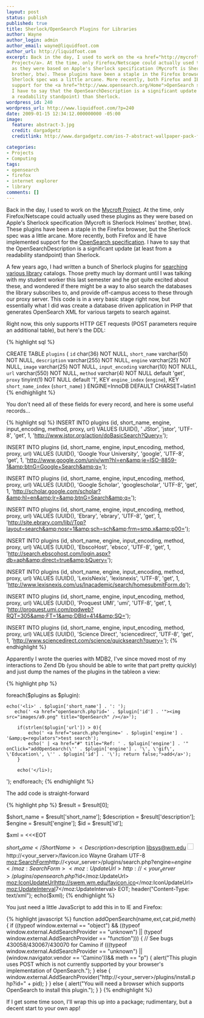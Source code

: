 ```yaml
---
layout: post
status: publish
published: true
title: Sherlock/OpenSearch Plugins for Libraries
author: Wayne
author_login: admin
author_email: wayne@liquidfoot.com
author_url: http://liquidfoot.com
excerpt: Back in the day, I used to work on the <a href="http://mycroft.mozdev.org/">Mycroft
  Project</a>. At the time, only Firefox/Netscape could actually used these plugins
  as they were based on Apple's Sherlock specification (Mycroft is Sherlock Holmes'
  brother, btw). These plugins have been a staple in the Firefox browser, but the
  Sherlock spec was a little arcane. More recently, both Firefox and IE have implemented
  support for the <a href="http://www.opensearch.org/Home">OpenSearch specification</a>.
  I have to say that the OpenSearchDescription is a significant update (at least from
  a readability standpoint) than Sherlock.
wordpress_id: 240
wordpress_url: http://www.liquidfoot.com/?p=240
date: 2009-01-15 12:34:12.000000000 -05:00
image:
  feature: abstract-3.jpg
  credit: dargadgetz
  creditlink: http://www.dargadgetz.com/ios-7-abstract-wallpaper-pack-for-iphone-5-and-ipod-touch-retina/

categories:
- Projects
- Computing
tags:
- opensearch
- firefox
- internet explorer
- library
comments: []
---
```

<p>Back in the day, I used to work on the <a href="http://mycroft.mozdev.org/">Mycroft Project</a>. At the time, only Firefox/Netscape could actually used these plugins as they were based on Apple's Sherlock specification (Mycroft is Sherlock Holmes' brother, btw). These plugins have been a staple in the Firefox browser, but the Sherlock spec was a little arcane. More recently, both Firefox and IE have implemented support for the <a href="http://www.opensearch.org/Home">OpenSearch specification</a>. I have to say that the OpenSearchDescription is a significant update (at least from a readability standpoint) than Sherlock.</p>

<p>A few years ago, I had written a bunch of Sherlock plugins for <a href="http://swem.wm.edu/resources/tools/">searching various library</a> catalogs. Those pretty much lay dormant until I was talking with my student worker this last semester and he got quite excited about these, and wondered if there might be a way to also search the databases the library subscribes to, and provide off-campus access to these through our proxy server. This code is in a very basic stage right now, but essentially what I did was create a database driven application in PHP that generates OpenSearch XML for various targets to search against.</p>

<p>Right now, this only supports HTTP GET requests (POST parameters require an additional table), but here's the DDL:</p>

{% highlight sql %}

CREATE TABLE `plugins` (
  `id` char(36) NOT NULL,
  `short_name` varchar(50) NOT NULL,
  `description` varchar(255) NOT NULL,
  `engine` varchar(25) NOT NULL,
  `image` varchar(25) NOT NULL,
  `input_encoding` varchar(10) NOT NULL,
  `url` varchar(550) NOT NULL,
  `method` varchar(4) NOT NULL default 'get',
  `proxy` tinyint(1) NOT NULL default '1',
  KEY `engine_index` (`engine`),
  KEY `short_name_index` (`short_name`)
) ENGINE=InnoDB DEFAULT CHARSET=latin1
{% endhighlight %}

<p>You don't need all of these fields for every record, and here is some useful records...</p>

{% highlight sql %}
INSERT INTO plugins (id, short_name, engine, input_encoding, method, proxy, url)
VALUES (UUID(), ' JStor', 'jstor', 'UTF-8', 'get', 1, 'http://www.jstor.org/action/doBasicSearch?Query=');

INSERT INTO plugins (id, short_name, engine, input_encoding, method, proxy, url)
VALUES (UUID(), 'Google Your University', 'google', 'UTF-8', 'get', 1, 'http://www.google.com/univ/wm?hl=en&amp;ie=ISO-8859-1&amp;btnG=Google+Search&amp;q=');

INSERT INTO plugins (id, short_name, engine, input_encoding, method, proxy, url)
VALUES (UUID(), 'Google Scholar', 'googlescholar', 'UTF-8', 'get', 1, 'http://scholar.google.com/scholar?&amp;hl=en&amp;lr=&amp;btnG=Search&amp;q=');

INSERT INTO plugins (id, short_name, engine, input_encoding, method, proxy, url)
VALUES (UUID(), 'Ebrary', 'ebrary', 'UTF-8', 'get', 1, 'http://site.ebrary.com/lib//Top?layout=search&amp;nosr=1&amp;sch=sch&amp;frm=smp.x&amp;p00=');

INSERT INTO plugins (id, short_name, engine, input_encoding, method, proxy, url)
VALUES (UUID(), 'EbscoHost', 'ebsco', 'UTF-8', 'get', 1, 'http://search.ebscohost.com/login.aspx?db=aph&amp;direct=true&amp;bQuery=');

INSERT INTO plugins (id, short_name, engine, input_encoding, method, proxy, url)
VALUES (UUID(), 'LexisNexis', 'lexisnexis', 'UTF-8', 'get', 1, 'http://www.lexisnexis.com/us/lnacademic/search/homesubmitForm.do');

INSERT INTO plugins (id, short_name, engine, input_encoding, method, proxy, url)
VALUES (UUID(), 'Proquest UMI', 'umi', 'UTF-8', 'get', 1, 'http://proquest.umi.com/pqdweb?RQT=305&amp;FT=1&amp;DBId=414&amp;SQ=');

INSERT INTO plugins (id, short_name, engine, input_encoding, method, proxy, url)
VALUES (UUID(), 'Science Direct', 'sciencedirect', 'UTF-8', 'get', 1, 'http://www.sciencedirect.com/science/quicksearch?query=');
{% endhighlight %}


<p>Apparently I wrote the queries with MDB2, I've since moved most of my interactions to Zend Db (you should be able to write that part pretty quickly) and just dump the names of the plugins in the tableon a view:</p>

{% highlight php %}

foreach($plugins as $plugin):

    echo('<li>' . $plugin['short_name'] . ': ');
       echo(' <a href="openSearch.php?id=' . $plugin['id'] . '"><img src="images/a9.png" title="OpenSearch" /></a>'); 

        if(strlen($plugin['url']) > 0){
            echo(' <a href="search.php?engine=' . $plugin['engine'] . '&amp;q=regulators">test search');
            echo(' | <a href="#" title="Ref: ' . $plugin['engine'] . '" onClick="addOpenSearch(\'' . $plugin['engine'] . '\', \'gif\', \'Education\', \'' . $plugin['id'] . '\'); return false;">add</a>');
        }

        echo('</li>);

');
endforeach;
{% endhighlight %}


<p>The add code is straight-forward</p>


{% highlight php %}
$result = $result[0];

$short_name = $result['short_name'];
$description = $result['description'];
$engine = $result['engine'];
$id = $result['id']; 

$xml = <<<EOT
<?xml version="1.0" encoding="UTF-8"?>
<OpenSearchDescription xmlns="http://a9.com/-/spec/opensearch/1.1/" 
    xmlns:moz="http://www.mozilla.org/2006/browser/search/">
  <ShortName>$short_name</ShortName>
  <Description>$description</Description>
  <Url type="text/html" method="get" template="http://<your_server>/plugins/proxy.php?engine=$engine&amp;q="/>
  <Contact>libsys@wm.edu</Contact>
  <Image width="16" height="16">http://<your_server>/favicon.ico</Image>
  <Developer>Wayne Graham</Developer>
  <InputEncoding>UTF-8</InputEncoding>
  <moz:SearchForm>http://<your_server>/plugins/search.php?engine=$engine</moz:SearchForm>
  <moz:UpdateUrl>http://<your_server>/plugins/opensearch.php?$id</moz:UpdateUrl>
  <moz:IconUpdateUrl>http://swem.wm.edu/favicon.ico</moz:IconUpdateUrl>
  <moz:UpdateInterval>7</moz:UpdateInterval>
</OpenSearchDescription>
EOT;
header("Content-Type: text/xml");
echo($xml);
{% endhighlight %}


You just need a little JavaScript to add this in to IE and Firefox:

{% highlight javascript %}
function addOpenSearch(name,ext,cat,pid,meth){
  if ((typeof window.external == "object") &#038;&#038; ((typeof window.external.AddSearchProvider == "unknown") || (typeof window.external.AddSearchProvider == "function"))) {
    // See bugs 430058/430067/430070 for Camino
    if (((typeof window.external.AddSearchProvider == "unknown") || (window.navigator.vendor == 'Camino'))&#038;&#038; meth == "p") {
      alert("This plugin uses POST which is not currently supported by your browser's implementation of OpenSearch.");
    } else {
      window.external.AddSearchProvider("http://<your_server>/plugins/install.php?id=" + pid);
    }
  } else {
    alert("You will need a browser which supports OpenSearch to install this plugin.");
  }
}
{% endhighlight %}


If I get some time soon, I'll wrap this up into a package; rudimentary, but a decent start to your own app!
